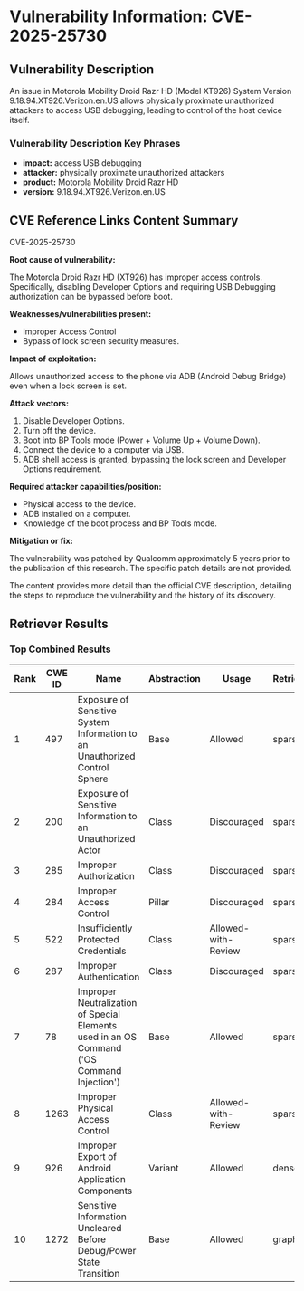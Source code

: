 # Vulnerability Information: CVE-2025-25730

## Vulnerability Description
An issue in Motorola Mobility Droid Razr HD (Model XT926) System Version 9.18.94.XT926.Verizon.en.US allows physically proximate unauthorized attackers to access USB debugging, leading to control of the host device itself.

### Vulnerability Description Key Phrases
- **impact:** access USB debugging
- **attacker:** physically proximate unauthorized attackers
- **product:** Motorola Mobility Droid Razr HD
- **version:** 9.18.94.XT926.Verizon.en.US

## CVE Reference Links Content Summary
CVE-2025-25730

**Root cause of vulnerability:**

The Motorola Droid Razr HD (XT926) has improper access controls. Specifically, disabling Developer Options and requiring USB Debugging authorization can be bypassed before boot.

**Weaknesses/vulnerabilities present:**

*   Improper Access Control
*   Bypass of lock screen security measures.

**Impact of exploitation:**

Allows unauthorized access to the phone via ADB (Android Debug Bridge) even when a lock screen is set.

**Attack vectors:**

1.  Disable Developer Options.
2.  Turn off the device.
3.  Boot into BP Tools mode (Power + Volume Up + Volume Down).
4.  Connect the device to a computer via USB.
5.  ADB shell access is granted, bypassing the lock screen and Developer Options requirement.

**Required attacker capabilities/position:**

*   Physical access to the device.
*   ADB installed on a computer.
*   Knowledge of the boot process and BP Tools mode.

**Mitigation or fix:**

The vulnerability was patched by Qualcomm approximately 5 years prior to the publication of this research. The specific patch details are not provided.



The content provides more detail than the official CVE description, detailing the steps to reproduce the vulnerability and the history of its discovery.

## Retriever Results

### Top Combined Results

| Rank | CWE ID | Name | Abstraction | Usage  | Retrievers | Individual Scores |
|------|--------|------|-------------|-------|------------|-------------------|
| 1 | 497 | Exposure of Sensitive System Information to an Unauthorized Control Sphere | Base | Allowed | sparse | 0.046 |
| 2 | 200 | Exposure of Sensitive Information to an Unauthorized Actor | Class | Discouraged | sparse | 0.046 |
| 3 | 285 | Improper Authorization | Class | Discouraged | sparse | 0.045 |
| 4 | 284 | Improper Access Control | Pillar | Discouraged | sparse | 0.045 |
| 5 | 522 | Insufficiently Protected Credentials | Class | Allowed-with-Review | sparse | 0.044 |
| 6 | 287 | Improper Authentication | Class | Discouraged | sparse | 0.043 |
| 7 | 78 | Improper Neutralization of Special Elements used in an OS Command ('OS Command Injection') | Base | Allowed | sparse | 0.043 |
| 8 | 1263 | Improper Physical Access Control | Class | Allowed-with-Review | sparse | 0.043 |
| 9 | 926 | Improper Export of Android Application Components | Variant | Allowed | dense | 0.436 |
| 10 | 1272 | Sensitive Information Uncleared Before Debug/Power State Transition | Base | Allowed | graph | 0.002 |

